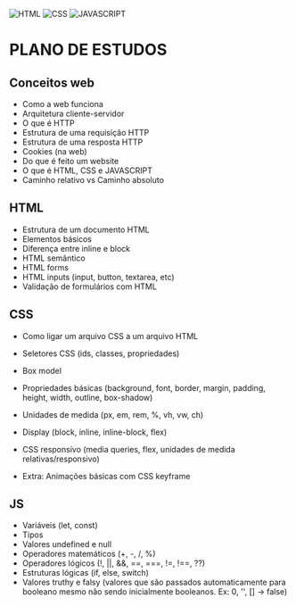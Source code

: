 ![HTML](https://img.shields.io/static/v1?label=HTML&labelColor=FD7903&message=%20&color=FD2D2D&logo=HTML5&logoColor=f1f2da&style=for-the-badge)
![CSS](https://img.shields.io/static/v1?label=CSS&labelColor=5328CE&message=%20&color=FD2D2D&logo=CSS3&logoColor=f1f2da&style=for-the-badge)
![JAVASCRIPT](https://img.shields.io/static/v1?label=JAVASCRIPT&labelColor=FFD427&message=%20&color=FD2D2D&logo=JAVASCRIPT&logoColor=f1f2da&style=for-the-badge)
# PLANO DE ESTUDOS

## Conceitos web

- Como a web funciona
- Arquitetura cliente-servidor
- O que é HTTP
- Estrutura de uma requisição HTTP
- Estrutura de uma resposta HTTP
- Cookies (na web)
- Do que é feito um website
- O que é HTML, CSS e JAVASCRIPT
- Caminho relativo vs Caminho absoluto


## HTML 

- Estrutura de um documento HTML
- Elementos básicos
- Diferença entre inline e block
- HTML semântico
- HTML forms
- HTML inputs (input, button, textarea, etc)
- Validação de formulários com HTML

## CSS

- Como ligar um arquivo CSS a um arquivo HTML
- Seletores CSS (ids, classes, propriedades)
- Box model
- Propriedades básicas (background, font, border, margin, padding, height, width, outline, box-shadow)
- Unidades de medida (px, em, rem, %, vh, vw, ch)
- Display (block, inline, inline-block, flex)
- CSS responsivo (media queries, flex, unidades de medida relativas/responsivo)

- Extra: Animações básicas com CSS keyframe

## JS

- Variáveis (let, const)
- Tipos
- Valores undefined e null
- Operadores matemáticos (+, -, /, %)
- Operadores lógicos (!, ||, &&, ==, ===, !=, !==, ??)
- Estruturas lógicas (if, else, switch)
- Valores truthy e falsy (valores que são passados automaticamente para booleano mesmo não sendo inicialmente booleanos. Ex: 0, '', [] -> false)